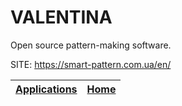 # VALENTINA

 Open source pattern-making software.

 SITE: https://smart-pattern.com.ua/en/

 | [Applications](https://portable-linux-apps.github.io/apps.html) | [Home](https://portable-linux-apps.github.io)
 | --- | --- |
